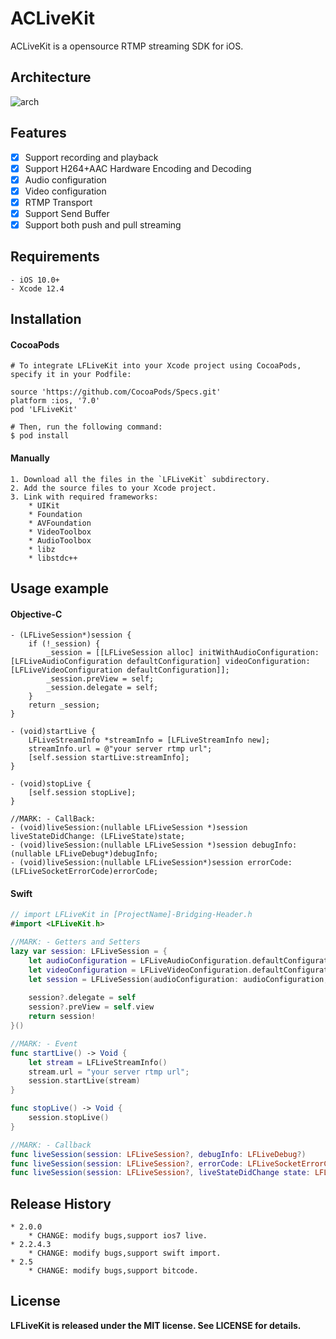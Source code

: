 # ACLiveKit
ACLiveKit is a opensource RTMP streaming SDK for iOS.

## Architecture
![arch](https://user-images.githubusercontent.com/3898299/118857064-35e5db80-b90a-11eb-9834-d4d2c46197cc.png)

## Features

- [x] Support recording and playback
- [x] Support H264+AAC Hardware Encoding and Decoding
- [x] Audio configuration
- [x] Video configuration
- [x] RTMP Transport
- [x] Support Send Buffer
- [x] Support both push and pull streaming 

## Requirements
    - iOS 10.0+
    - Xcode 12.4
  
## Installation

#### CocoaPods
	# To integrate LFLiveKit into your Xcode project using CocoaPods, specify it in your Podfile:

	source 'https://github.com/CocoaPods/Specs.git'
	platform :ios, '7.0'
	pod 'LFLiveKit'
	
	# Then, run the following command:
	$ pod install

#### Manually

    1. Download all the files in the `LFLiveKit` subdirectory.
    2. Add the source files to your Xcode project.
    3. Link with required frameworks:
        * UIKit
        * Foundation
        * AVFoundation
        * VideoToolbox
        * AudioToolbox
        * libz
        * libstdc++
	
## Usage example 

#### Objective-C
```objc
- (LFLiveSession*)session {
	if (!_session) {
	    _session = [[LFLiveSession alloc] initWithAudioConfiguration:[LFLiveAudioConfiguration defaultConfiguration] videoConfiguration:[LFLiveVideoConfiguration defaultConfiguration]];
	    _session.preView = self;
	    _session.delegate = self;
	}
	return _session;
}

- (void)startLive {	
	LFLiveStreamInfo *streamInfo = [LFLiveStreamInfo new];
	streamInfo.url = @"your server rtmp url";
	[self.session startLive:streamInfo];
}

- (void)stopLive {
	[self.session stopLive];
}

//MARK: - CallBack:
- (void)liveSession:(nullable LFLiveSession *)session liveStateDidChange: (LFLiveState)state;
- (void)liveSession:(nullable LFLiveSession *)session debugInfo:(nullable LFLiveDebug*)debugInfo;
- (void)liveSession:(nullable LFLiveSession*)session errorCode:(LFLiveSocketErrorCode)errorCode;
```
#### Swift
```swift
// import LFLiveKit in [ProjectName]-Bridging-Header.h
#import <LFLiveKit.h> 

//MARK: - Getters and Setters
lazy var session: LFLiveSession = {
	let audioConfiguration = LFLiveAudioConfiguration.defaultConfiguration()
	let videoConfiguration = LFLiveVideoConfiguration.defaultConfigurationForQuality(LFLiveVideoQuality.Low3, landscape: false)
	let session = LFLiveSession(audioConfiguration: audioConfiguration, videoConfiguration: videoConfiguration)
	    
	session?.delegate = self
	session?.preView = self.view
	return session!
}()

//MARK: - Event
func startLive() -> Void { 
	let stream = LFLiveStreamInfo()
	stream.url = "your server rtmp url";
	session.startLive(stream)
}

func stopLive() -> Void {
	session.stopLive()
}

//MARK: - Callback
func liveSession(session: LFLiveSession?, debugInfo: LFLiveDebug?) 
func liveSession(session: LFLiveSession?, errorCode: LFLiveSocketErrorCode)
func liveSession(session: LFLiveSession?, liveStateDidChange state: LFLiveState)
```

## Release History
    * 2.0.0
        * CHANGE: modify bugs,support ios7 live.
    * 2.2.4.3
        * CHANGE: modify bugs,support swift import.
    * 2.5 
        * CHANGE: modify bugs,support bitcode.


## License
 **LFLiveKit is released under the MIT license. See LICENSE for details.**
